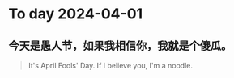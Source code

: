 
# To day 2024-04-01


## 今天是愚人节，如果我相信你，我就是个傻瓜。
> It's April Fools' Day. If I believe you, I'm a noodle.

    